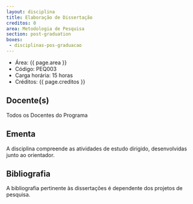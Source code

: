 ```yaml
---
layout: disciplina
title: Elaboração de Dissertação
creditos: 0
area: Metodologia de Pesquisa
section: post-graduation
boxes:
 - disciplinas-pos-graduacao
---
```


- Área: {{ page.area }}     
- Código: PEQ003
- Carga horária: 15 horas 
- Créditos: {{ page.creditos }}

## Docente(s) 

Todos os Docentes do Programa

## Ementa

A disciplina compreende as atividades de estudo dirigido,
desenvolvidas junto ao orientador.

## Bibliografia

A bibliografia pertinente às dissertações é dependente dos projetos de pesquisa.
